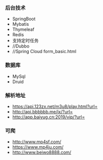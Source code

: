 ### 后台技术
- SpringBoot
- Mybatis
- Thymeleaf
- Redis
- 支持定时任务
- //Dubbo
- //Spring Cloud
form_basic.html

### 数据库
- MySql
- Druid

### 解析地址
- https://api.123zx.net/m3u8/play.html?url=
- http://api.bbbbbb.me/jx/?url=
- http://app.baiyug.cn:2019/vip/?url=

### 可爬
- http://www.mp4sf.com/
- https://www.mp4ju.com/
- http://www.beiwo8888.com/